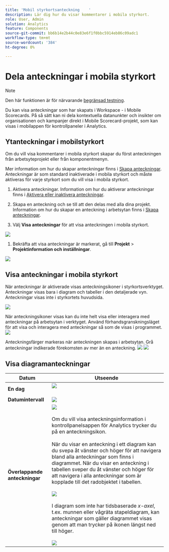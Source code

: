 ```yaml
---
title: 'Mobil styrkortsanteckning    '
description: Lär dig hur du visar kommentarer i mobila styrkort.
role: User, Admin
solution: Analytics
feature: Components
source-git-commit: bb6b14e2b44c0e83e6f1f0bbc5914eb86c09adc1
workflow-type: tm+mt
source-wordcount: '384'
ht-degree: 0%

---
```



# Dela anteckningar i mobila styrkort

>[!NOTE]
>
>Den här funktionen är för närvarande [begränsad testning](/help/release-notes/releases.md).

Du kan visa anteckningar som har skapats i Workspace - i Mobile Scorecards. På så sätt kan ni dela kontextuella datanunkter och insikter om organisationen och kampanjer direkt i Mobile Scorecard-projekt, som kan visas i mobilappen för kontrollpaneler i Analytics.

## Ytanteckningar i mobilstyrkort

Om du vill visa kommentarer i mobila styrkort skapar du först anteckningen från arbetsyteprojekt eller från komponentmenyn.

Mer information om hur du skapar anteckningar finns i [Skapa anteckningar](create-annotations.md). Anteckningar är som standard inaktiverade i mobila styrkort och måste aktiveras för varje styrkort som du vill visa i mobila styrkort.

1. Aktivera anteckningar. Information om hur du aktiverar anteckningar finns i [Aktivera eller inaktivera anteckningar](https://experienceleague.adobe.com/docs/analytics-platform/using/cja-components/annotations/overview.html?lang=en#turn-annotations-on-or-off).

1. Skapa en anteckning och se till att den delas med alla dina projekt. Information om hur du skapar en anteckning i arbetsytan finns i [Skapa anteckningar](create-annotations.md).

1. Välj **Visa anteckningar** för att visa anteckningen i mobila styrkort.

![](assets/show-annotations.png)

1. Bekräfta att visa anteckningar är markerat, gå till **Projekt** > **Projektinformation och inställningar**.

![](assets/project-info-settings.png)

## Visa anteckningar i mobila styrkort

När anteckningar är aktiverade visas anteckningsikoner i styrkortsverktyget. Anteckningar visas bara i diagram och tabeller i den detaljerade vyn. Anteckningar visas inte i styrkortets huvudsida.

![](assets/view-annotations.png)

När anteckningsikoner visas kan du inte helt visa eller interagera med anteckningar på arbetsytan i verktyget. Använd förhandsgranskningsläget för att visa och interagera med anteckningar så som de visas i programmet. ![](assets/preview-icon.png)

Anteckningsfärger markeras när anteckningen skapas i arbetsytan. Grå anteckningar indikerade förekomsten av mer än en anteckning. ![](assets/gray-annotations1.png) ![](assets/gray-annotations2.png)

## Visa diagramanteckningar

| Datum | Utseende |
| --- | --- |
| **En dag** | ![](assets/single-day-mobile-annotations.png)<br></br> |
| **Datumintervall** | ![](assets/date-range.png) |
| **Överlappande anteckningar** | ![](assets/overlapping-annotations.png)<br></br>Om du vill visa anteckningsinformation i kontrollpanelsappen för Analytics trycker du på en anteckningsikon. <br></br>När du visar en anteckning i ett diagram kan du svepa åt vänster och höger för att navigera bland alla anteckningar som finns i diagrammet. När du visar en anteckning i tabellen sveper du åt vänster och höger för att navigera i alla anteckningar som är kopplade till det radobjektet i tabellen. <br></br>![](assets/swipe-multiple-annotations.png) <br></br>I diagram som inte har tidsbaserade *x-axel*, t.ex. munnen eller vågräta stapeldiagram, kan anteckningar som gäller diagrammet visas genom att man trycker på ikonen längst ned till höger.<br></br> ![](assets/charts-without-timebase.png) |
